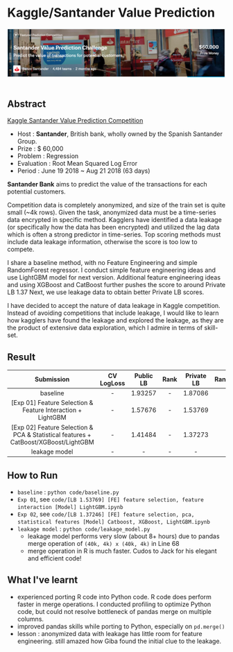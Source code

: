 # Kaggle/Santander Value Prediction

<div align="center">
  <img src="rsc/logo.png"><br><br>
</div>

## Abstract
[Kaggle Santander Value Prediction Competition](https://www.kaggle.com/c/santander-value-prediction-challenge)

- Host : **Santander**, British bank, wholly owned by the Spanish Santander Group.
- Prize : $ 60,000
- Problem : Regression
- Evaluation : Root Mean Squared Log Error
- Period : June 19 2018 ~ Aug 21 2018 (63 days)

**Santander Bank** aims to predict the value of the transactions for each potential customers.

Competition data is completely anonymized, and size of the train set is quite small (~4k rows). Given the task, anonymized data must be a time-series data encrypted in specific method. Kagglers have identified a data leakage (or specifically how the data has been encrypted) and utilized the lag data which is often a strong predictor in time-series. Top scoring methods must include data leakage information, otherwise the score is too low to compete. 

I share a baseline method, with no Feature Engineering and simple RandomForest regressor.
I conduct simple feature engineering ideas and use LightGBM model for next version.
Additional feature engineering ideas and using XGBoost and CatBoost further pushes the score to around Private LB 1.37
Next, we use leakage data to obtain better Private LB scores.

I have decided to accept the nature of data leakage in Kaggle competition. Instead of avoiding competitions that include leakage, I would like to learn how kagglers have found the leakage and explored the leakage, as they are the product of extensive data exploration, which I admire in terms of skill-set.


## Result
| Submission | CV LogLoss | Public LB | Rank | Private LB | Rank |
|:----------:|:----------:|:---------:|:----:|:----------:|:----:|
| baseline | - | 1.93257 | - | 1.87086 | 
| [Exp 01] Feature Selection & Feature Interaction + LightGBM | - | 1.57676 | - | 1.53769 | 
| [Exp 02] Feature Selection & PCA & Statistical features + CatBoost/XGBoost/LightGBM | - | 1.41484 | - | 1.37273
| leakage model | - | - | - | - | 


## How to Run
- `baseline` : `python code/baseline.py`
- `Exp 01`, see `code/[LB 1.53769] [FE] feature selection, feature interaction [Model] LightGBM.ipynb`
- `Exp 02`, see `code/[LB 1.37246] [FE] feature selection, pca, statistical features [Model] Catboost, XGBoost, LightGBM.ipynb`
- `leakage model` : `python code/leakage_model.py`
  - leakage model performs very slow (about 8+ hours) due to pandas merge operation of `(40k, 4k) x (40k, 4k)` in Line 68
  - merge operation in R is much faster. Cudos to Jack for his elegant and efficient code!


## What I've learnt
- experienced porting R code into Python code. R code does perform faster in merge operations. I conducted profiling to optimize Python code, but could not resolve bottleneck of pandas merge on multiple columns.
- improved pandas skills while porting to Python, especially on `pd.merge()`
- lesson : anonymized data with leakage has little room for feature engineering. still amazed how Giba found the initial clue to the leakage.
